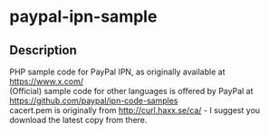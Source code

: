 # paypal-ipn-sample

## Description 

PHP sample code for PayPal IPN, as originally available at https://www.x.com/  
(Official) sample code for other languages is offered by PayPal at https://github.com/paypal/ipn-code-samples  
cacert.pem is originally from http://curl.haxx.se/ca/ - I suggest you download the latest copy from there.
